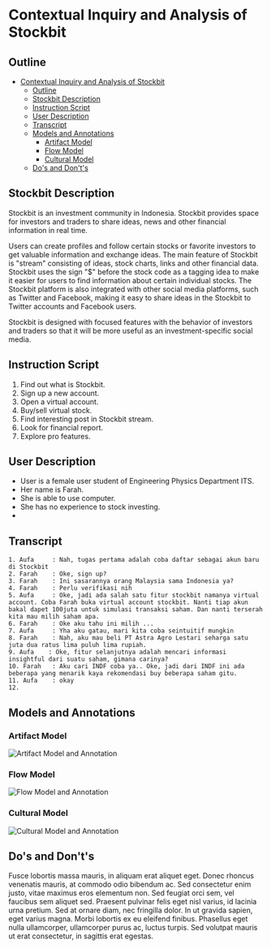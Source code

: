 # Contextual Inquiry and Analysis of Stockbit

## Outline

- [Contextual Inquiry and Analysis of Stockbit](#contextual-inquiry-and-analysis-of-stockbit)
  - [Outline](#outline)
  - [Stockbit Description](#stockbit-description)
  - [Instruction Script](#instruction-script)
  - [User Description](#user-description)
  - [Transcript](#transcript)
  - [Models and Annotations](#models-and-annotations)
    - [Artifact Model](#artifact-model)
    - [Flow Model](#flow-model)
    - [Cultural Model](#cultural-model)
  - [Do's and Don't's](#dos-and-donts)


## Stockbit Description
Stockbit is an investment community in Indonesia. Stockbit provides space for investors and traders to share ideas, news and other financial information in real time. 

Users can create profiles and follow certain stocks or favorite investors to get valuable information and exchange ideas. The main feature of Stockbit is "stream" consisting of ideas, stock charts, links and other financial data. Stockbit uses the sign "$" before the stock code as a tagging idea to make it easier for users to find information about certain individual stocks. The Stockbit platform is also integrated with other social media platforms, such as Twitter and Facebook, making it easy to share ideas in the Stockbit to Twitter accounts and Facebook users. 

Stockbit is designed with focused features with the behavior of investors and traders so that it will be more useful as an investment-specific social media.

## Instruction Script

1. Find out what is Stockbit.
2. Sign up a new account.
3. Open a virtual account.
4. Buy/sell virtual stock.
5. Find interesting post in Stockbit stream.
6. Look for financial report.
7. Explore pro features.

## User Description
- User is a female user student of Engineering Physics Department ITS.
- Her name is Farah.
- She is able to use computer.
- She has no experience to stock investing.
- 
## Transcript
```text
1. Aufa     : Nah, tugas pertama adalah coba daftar sebagai akun baru di Stockbit
2. Farah    : Oke, sign up?
3. Farah    : Ini sasarannya orang Malaysia sama Indonesia ya?
4. Farah    : Perlu verifikasi nih
5. Aufa     : Oke, jadi ada salah satu fitur stockbit namanya virtual account. Coba Farah buka virtual account stockbit. Nanti tiap akun bakal dapet 100juta untuk simulasi transaksi saham. Dan nanti terserah kita mau milih saham apa.
6. Farah    : Oke aku tahu ini milih ...
7. Aufa     : Yha aku gatau, mari kita coba seintuitif mungkin
8. Farah    : Nah, aku mau beli PT Astra Agro Lestari seharga satu juta dua ratus lima puluh lima rupiah.
9. Aufa    : Oke, fitur selanjutnya adalah mencari informasi insightful dari suatu saham, gimana carinya?
10. Farah   : Aku cari INDF coba ya.. Oke, jadi dari INDF ini ada beberapa yang menarik kaya rekomendasi buy beberapa saham gitu.
11. Aufa    : okay
12.
```
## Models and Annotations
### Artifact Model
![Artifact Model and Annotation](https://picsum.photos/400/300/?random)
### Flow Model
![Flow Model and Annotation](https://picsum.photos/400/300/?random)
### Cultural Model
![Cultural Model and Annotation](https://picsum.photos/400/300/?random)
## Do's and Don't's
Fusce lobortis massa mauris, in aliquam erat aliquet eget. Donec rhoncus venenatis mauris, at commodo odio bibendum ac. Sed consectetur enim justo, vitae maximus eros elementum non. Sed feugiat orci sem, vel faucibus sem aliquet sed. Praesent pulvinar felis eget nisl varius, id lacinia urna pretium. Sed at ornare diam, nec fringilla dolor. In ut gravida sapien, eget varius magna. Morbi lobortis ex eu eleifend finibus. Phasellus eget nulla ullamcorper, ullamcorper purus ac, luctus turpis. Sed volutpat mauris ut erat consectetur, in sagittis erat egestas.
